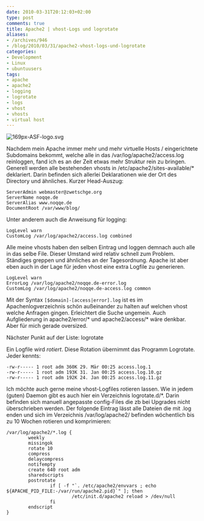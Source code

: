 ```yaml
---
date: 2010-03-31T20:12:03+02:00
type: post
comments: true
title: Apache2 | vhost-Logs und logrotate
aliases:
- /archives/946
- /blog/2010/03/31/apache2-vhost-logs-und-logrotate
categories:
- Development
- Linux
- ubuntuusers
tags:
- apache
- apache2
- logging
- logrotate
- logs
- vhost
- vhosts
- virtual host
---
```


![169px-ASF-logo.svg](/uploads/2010/03/169px-ASF-logo.svg.png)

Nachdem mein Apache immer mehr und mehr virtuelle Hosts / eingerichtete
Subdomains bekommt, welche alle in das /var/log/apache2/access.log
reinloggen, fand ich es an der Zeit etwas mehr Struktur rein zu bringen.
Generell werden alle bestehenden vhosts in /etc/apache2/sites-available/*
deklariert.  Darin befinden sich allerlei Deklarationen wie der Ort des
Directory und ähnliches. Kurzer Head-Auszug:

```
ServerAdmin webmaster@zwetschge.org
ServerName noqqe.de
ServerAlias www.noqqe.de
DocumentRoot /var/www/blog/
```

Unter anderem auch die Anweisung für logging:

```
LogLevel warn
CustomLog /var/log/apache2/access.log combined
```

Alle meine vhosts haben den selben Eintrag und loggen demnach auch alle in
das selbe File. Dieser Umstand wird relativ schnell zum Problem. Ständiges
greppen und ähnliches an der Tagesordnung. Apache ist aber eben auch in der
Lage für jeden vhost eine extra Logfile zu generieren.

```
LogLevel warn
ErrorLog /var/log/apache2/noqqe.de-error.log
CustomLog /var/log/apache2/noqqe.de-access.log common
```


Mit der Syntax `[$domain]-[access|error].log` ist es im
Apachenlogverzeichnis schön außeinander zu halten auf welchen vhost welche
Anfragen gingen. Erleichtert die Suche ungemein. Auch Aufgliederung in
apache2/error/* und apache2/access/* wäre denkbar. Aber für mich gerade
oversized.

Nächster Punkt auf der Liste: logrotate

Ein Logfile wird _rotiert_. Diese Rotation übernimmt das Programm
Logrotate. Jeder kennts:

```
-rw-r----- 1 root adm 360K 29. Mär 00:25 access.log.1
-rw-r----- 1 root adm 193K 31. Jan 00:25 access.log.10.gz
-rw-r----- 1 root adm 192K 24. Jan 00:25 access.log.11.gz
```

Ich möchte auch gerne meine vhost-Logfiles rotieren lassen. Wie in jedem
(guten) Daemon gibt es auch hier ein Verzeichnis logrotate.d/*. Darin
befinden sich manuell angepasste config-Files die zb bei Upgrades nicht
überschrieben werden. Der folgende Eintrag lässt alle Dateien die mit .log
enden und sich im Verzeichnis /var/log/apache2/ befinden wöchentlich bis zu
10 Wochen rotieren und komprimieren:

    /var/log/apache2/*.log {
            weekly
            missingok
            rotate 10
            compress
            delaycompress
            notifempty
            create 640 root adm
            sharedscripts
            postrotate
                    if [ -f "`. /etc/apache2/envvars ; echo ${APACHE_PID_FILE:-/var/run/apache2.pid}`" ]; then
                            /etc/init.d/apache2 reload > /dev/null
                    fi
            endscript
    }
